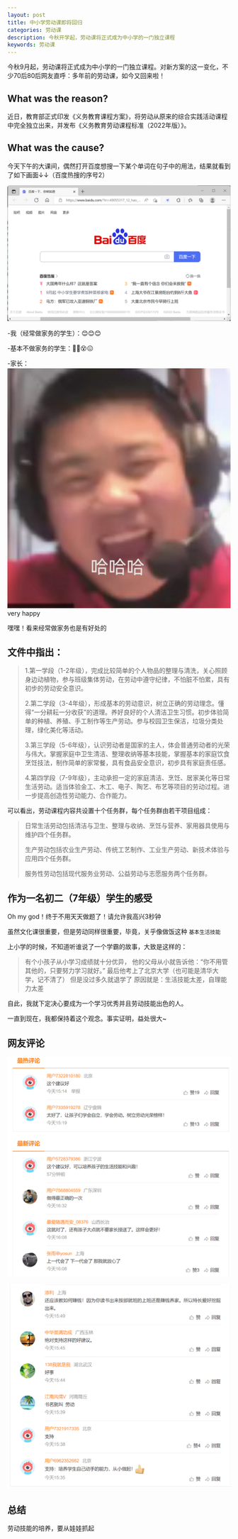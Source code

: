 ```yaml
---
layout: post
title: 中小学劳动课即将回归
categories: 劳动课
description: 今秋开学起，劳动课将正式成为中小学的一门独立课程
keywords: 劳动课
---
```


今秋9月起，劳动课将正式成为中小学的一门独立课程。对新方案的这一变化，不少70后80后网友直呼：多年前的劳动课，如今又回来啦！

## What was the reason?

近日，教育部正式印发《义务教育课程方案》，将劳动从原来的综合实践活动课程中完全独立出来，并发布《义务教育劳动课程标准（2022年版）》。

## What was the cause?

今天下午的大课间，偶然打开百度想搜一下某个单词在句子中的用法，结果就看到了如下画面↓↓（百度热搜的序号2）

![ ](/images/blog/20220505-baidu.png)

-我（经常做家务的学生）：😊😊😊

-基本不做家务的学生：😵‍💫😵😖

-家长： ![ ](/images/blog/20220505-hahaha.jpg) very happy

嘿嘿！看来经常做家务也是有好处的

## 文件中指出：

> 1.第一学段（1-2年级），完成比较简单的个人物品的整理与清洗，关心照顾身边动植物，参与班级集体劳动，在劳动中遵守纪律，不怕脏不怕累，具有初步的劳动安全意识。
>
> 2.第二学段（3-4年级），形成基本的劳动意识，树立正确的劳动理念。懂得“一分耕耘一分收获”的道理。养好良好的个人清洁卫生习惯。初步体验简单的种植、养殖、手工制作等生产劳动。参与校园卫生保洁，垃圾分类处理，绿化美化等活动。
>
> 3.第三学段（5-6年级），认识劳动者是国家的主人，体会普通劳动者的光荣与伟大。掌握家庭中卫生清洁、整理收纳等基本技能，掌握基本的家庭饮食烹饪技法，制作简单的家常餐，具有食品安全意识，初步具有家庭责任感。
>
> 4.第四学段（7-9年级），主动承担一定的家庭清洁、烹饪、居家美化等日常生活劳动。适当体验金工、木工、电子、陶艺、布艺等项目的劳动过程。进一步提高创造性劳动能力、合作能力。

可以看出，劳动课程内容共设置十个任务群，每个任务群由若干项目组成：

> 日常生活劳动包括清洁与卫生、整理与收纳、烹饪与营养、家用器具使用与维护四个任务群。
>
> 生产劳动包括农业生产劳动、传统工艺制作、工业生产劳动、新技术体验与应用四个任务群。
>
> 服务性劳动包括现代服务业劳动、公益劳动与志愿服务两个任务群。

## 作为一名初二（7年级）学生的感受

Oh my god！终于不用天天做题了！请允许我高兴3秒钟

虽然文化课很重要，但是劳动同样很重要，毕竟，关乎像做饭这种 `基本生活技能`

上小学的时候，不知道听谁说了一个学霸的故事，大致是这样的：

> 有个小孩子从小学习成绩就十分优异，
> 他的父母从小就告诉他：“你不用管其他的，只要努力学习就好。”
> 最后他考上了北京大学（也可能是清华大学，记不清了）
> 但是没过多久就退学了
> 原因就是：生活技能太差，自理能力太差

自此，我就下定决心要成为一个学习优秀并且劳动技能出色的人。

一直到现在，我都保持着这个观念。事实证明，益处很大~

## 网友评论

![ ](/images/blog/20220505-talk-1.png)

![ ](/images/blog/20220505-talk-2.png)

## 总结

劳动技能的培养，要从娃娃抓起
